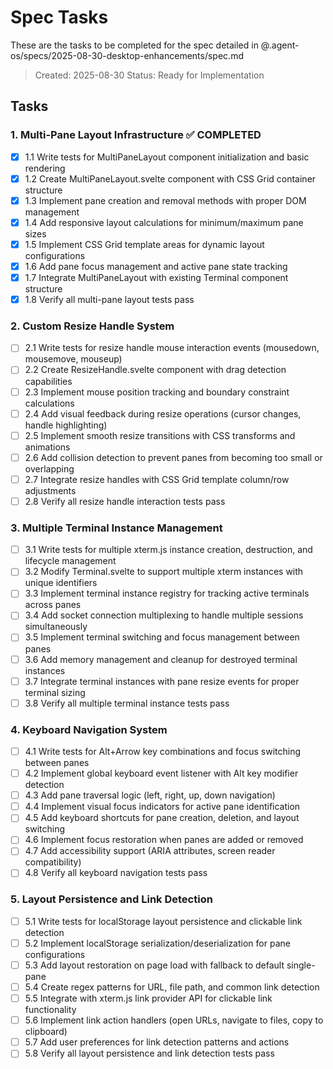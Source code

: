 # Spec Tasks

These are the tasks to be completed for the spec detailed in @.agent-os/specs/2025-08-30-desktop-enhancements/spec.md

> Created: 2025-08-30
> Status: Ready for Implementation

## Tasks

### 1. Multi-Pane Layout Infrastructure ✅ COMPLETED
- [x] 1.1 Write tests for MultiPaneLayout component initialization and basic rendering
- [x] 1.2 Create MultiPaneLayout.svelte component with CSS Grid container structure
- [x] 1.3 Implement pane creation and removal methods with proper DOM management
- [x] 1.4 Add responsive layout calculations for minimum/maximum pane sizes
- [x] 1.5 Implement CSS Grid template areas for dynamic layout configurations
- [x] 1.6 Add pane focus management and active pane state tracking
- [x] 1.7 Integrate MultiPaneLayout with existing Terminal component structure
- [x] 1.8 Verify all multi-pane layout tests pass

### 2. Custom Resize Handle System
- [ ] 2.1 Write tests for resize handle mouse interaction events (mousedown, mousemove, mouseup)
- [ ] 2.2 Create ResizeHandle.svelte component with drag detection capabilities
- [ ] 2.3 Implement mouse position tracking and boundary constraint calculations
- [ ] 2.4 Add visual feedback during resize operations (cursor changes, handle highlighting)
- [ ] 2.5 Implement smooth resize transitions with CSS transforms and animations
- [ ] 2.6 Add collision detection to prevent panes from becoming too small or overlapping
- [ ] 2.7 Integrate resize handles with CSS Grid template column/row adjustments
- [ ] 2.8 Verify all resize handle interaction tests pass

### 3. Multiple Terminal Instance Management
- [ ] 3.1 Write tests for multiple xterm.js instance creation, destruction, and lifecycle management
- [ ] 3.2 Modify Terminal.svelte to support multiple xterm instances with unique identifiers
- [ ] 3.3 Implement terminal instance registry for tracking active terminals across panes
- [ ] 3.4 Add socket connection multiplexing to handle multiple sessions simultaneously
- [ ] 3.5 Implement terminal switching and focus management between panes
- [ ] 3.6 Add memory management and cleanup for destroyed terminal instances
- [ ] 3.7 Integrate terminal instances with pane resize events for proper terminal sizing
- [ ] 3.8 Verify all multiple terminal instance tests pass

### 4. Keyboard Navigation System
- [ ] 4.1 Write tests for Alt+Arrow key combinations and focus switching between panes
- [ ] 4.2 Implement global keyboard event listener with Alt key modifier detection
- [ ] 4.3 Add pane traversal logic (left, right, up, down navigation)
- [ ] 4.4 Implement visual focus indicators for active pane identification
- [ ] 4.5 Add keyboard shortcuts for pane creation, deletion, and layout switching
- [ ] 4.6 Implement focus restoration when panes are added or removed
- [ ] 4.7 Add accessibility support (ARIA attributes, screen reader compatibility)
- [ ] 4.8 Verify all keyboard navigation tests pass

### 5. Layout Persistence and Link Detection
- [ ] 5.1 Write tests for localStorage layout persistence and clickable link detection
- [ ] 5.2 Implement localStorage serialization/deserialization for pane configurations
- [ ] 5.3 Add layout restoration on page load with fallback to default single-pane
- [ ] 5.4 Create regex patterns for URL, file path, and common link detection
- [ ] 5.5 Integrate with xterm.js link provider API for clickable link functionality
- [ ] 5.6 Implement link action handlers (open URLs, navigate to files, copy to clipboard)
- [ ] 5.7 Add user preferences for link detection patterns and actions
- [ ] 5.8 Verify all layout persistence and link detection tests pass